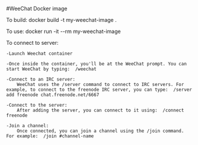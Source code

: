 #WeeChat Docker image

To build:
	docker build -t my-weechat-image .

To use:
	docker run -it --rm my-weechat-image


To connect to server:
	
	-Launch Weechat container
	
	-Once inside the container, you'll be at the WeeChat prompt. You can start WeeChat by typing:  /weechat
	
	-Connect to an IRC server:
		WeeChat uses the /server command to connect to IRC servers. For example, to connect to the freenode IRC server, you can type:  /server add freenode chat.freenode.net/6667
	
	-Connect to the server:
		After adding the server, you can connect to it using:  /connect freenode

	-Join a channel:
		Once connected, you can join a channel using the /join command. For example:  /join #channel-name

		